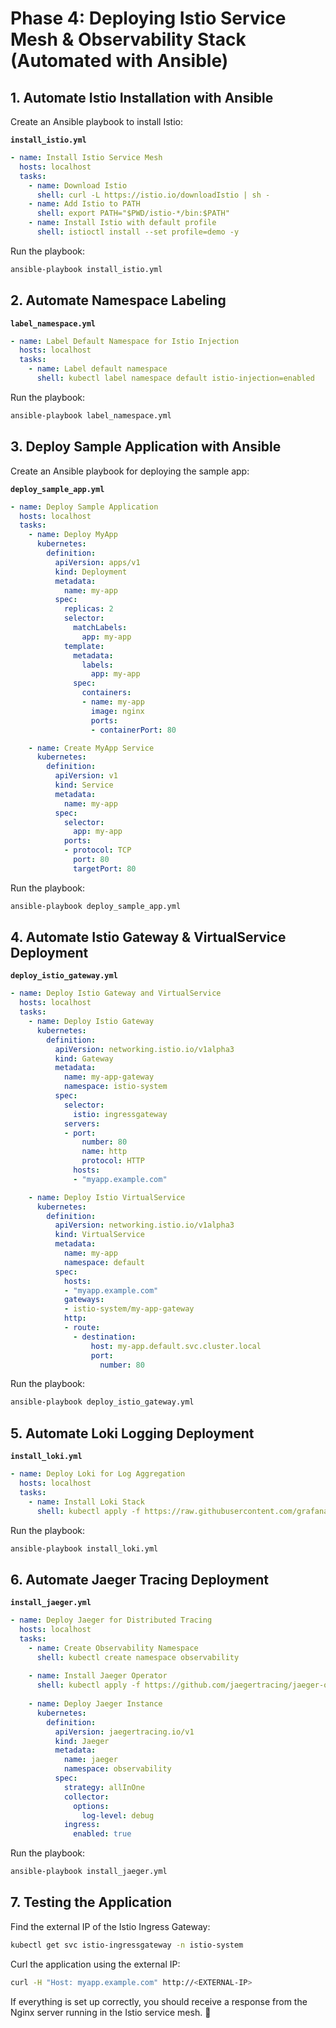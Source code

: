 # Phase 4: Deploying Istio Service Mesh & Observability Stack (Automated with Ansible)

## 1. Automate Istio Installation with Ansible

Create an Ansible playbook to install Istio:

**`install_istio.yml`**
```yaml
- name: Install Istio Service Mesh
  hosts: localhost
  tasks:
    - name: Download Istio
      shell: curl -L https://istio.io/downloadIstio | sh -
    - name: Add Istio to PATH
      shell: export PATH="$PWD/istio-*/bin:$PATH"
    - name: Install Istio with default profile
      shell: istioctl install --set profile=demo -y
```

Run the playbook:
```sh
ansible-playbook install_istio.yml
```

## 2. Automate Namespace Labeling

**`label_namespace.yml`**
```yaml
- name: Label Default Namespace for Istio Injection
  hosts: localhost
  tasks:
    - name: Label default namespace
      shell: kubectl label namespace default istio-injection=enabled
```

Run the playbook:
```sh
ansible-playbook label_namespace.yml
```

## 3. Deploy Sample Application with Ansible

Create an Ansible playbook for deploying the sample app:

**`deploy_sample_app.yml`**
```yaml
- name: Deploy Sample Application
  hosts: localhost
  tasks:
    - name: Deploy MyApp
      kubernetes:
        definition:
          apiVersion: apps/v1
          kind: Deployment
          metadata:
            name: my-app
          spec:
            replicas: 2
            selector:
              matchLabels:
                app: my-app
            template:
              metadata:
                labels:
                  app: my-app
              spec:
                containers:
                - name: my-app
                  image: nginx
                  ports:
                  - containerPort: 80

    - name: Create MyApp Service
      kubernetes:
        definition:
          apiVersion: v1
          kind: Service
          metadata:
            name: my-app
          spec:
            selector:
              app: my-app
            ports:
            - protocol: TCP
              port: 80
              targetPort: 80
```

Run the playbook:
```sh
ansible-playbook deploy_sample_app.yml
```

## 4. Automate Istio Gateway & VirtualService Deployment

**`deploy_istio_gateway.yml`**
```yaml
- name: Deploy Istio Gateway and VirtualService
  hosts: localhost
  tasks:
    - name: Deploy Istio Gateway
      kubernetes:
        definition:
          apiVersion: networking.istio.io/v1alpha3
          kind: Gateway
          metadata:
            name: my-app-gateway
            namespace: istio-system
          spec:
            selector:
              istio: ingressgateway
            servers:
            - port:
                number: 80
                name: http
                protocol: HTTP
              hosts:
              - "myapp.example.com"

    - name: Deploy Istio VirtualService
      kubernetes:
        definition:
          apiVersion: networking.istio.io/v1alpha3
          kind: VirtualService
          metadata:
            name: my-app
            namespace: default
          spec:
            hosts:
            - "myapp.example.com"
            gateways:
            - istio-system/my-app-gateway
            http:
            - route:
              - destination:
                  host: my-app.default.svc.cluster.local
                  port:
                    number: 80
```

Run the playbook:
```sh
ansible-playbook deploy_istio_gateway.yml
```

## 5. Automate Loki Logging Deployment

**`install_loki.yml`**
```yaml
- name: Deploy Loki for Log Aggregation
  hosts: localhost
  tasks:
    - name: Install Loki Stack
      shell: kubectl apply -f https://raw.githubusercontent.com/grafana/loki/main/production/helm/loki-stack.yaml
```

Run the playbook:
```sh
ansible-playbook install_loki.yml
```

## 6. Automate Jaeger Tracing Deployment

**`install_jaeger.yml`**
```yaml
- name: Deploy Jaeger for Distributed Tracing
  hosts: localhost
  tasks:
    - name: Create Observability Namespace
      shell: kubectl create namespace observability
    
    - name: Install Jaeger Operator
      shell: kubectl apply -f https://github.com/jaegertracing/jaeger-operator/releases/latest/download/jaeger-operator.yaml -n observability
    
    - name: Deploy Jaeger Instance
      kubernetes:
        definition:
          apiVersion: jaegertracing.io/v1
          kind: Jaeger
          metadata:
            name: jaeger
            namespace: observability
          spec:
            strategy: allInOne
            collector:
              options:
                log-level: debug
            ingress:
              enabled: true
```

Run the playbook:
```sh
ansible-playbook install_jaeger.yml
```

## 7. Testing the Application

Find the external IP of the Istio Ingress Gateway:

```sh
kubectl get svc istio-ingressgateway -n istio-system
```

Curl the application using the external IP:

```sh
curl -H "Host: myapp.example.com" http://<EXTERNAL-IP>
```

If everything is set up correctly, you should receive a response from the Nginx server running in the Istio service mesh. 🚀

